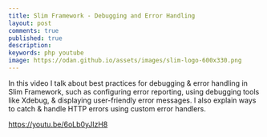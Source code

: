 ```yaml
---
title: Slim Framework - Debugging and Error Handling
layout: post
comments: true
published: true
description:
keywords: php youtube
image: https://odan.github.io/assets/images/slim-logo-600x330.png
---
```


In this video I talk about best practices for debugging & error handling in Slim Framework, such as configuring error reporting, using debugging tools like Xdebug, & displaying user-friendly error messages. 
I also explain ways to catch & handle HTTP errors using custom error handlers.

<https://youtu.be/6oLb0yJlzH8>

